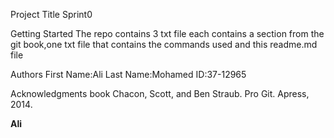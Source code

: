 Project Title
Sprint0

Getting Started
The repo contains 3 txt file each contains a section from the git book,one txt file that contains the commands used and this readme.md file

Authors
First Name:Ali Last Name:Mohamed ID:37-12965


Acknowledgments
book Chacon, Scott, and Ben Straub. Pro Git. Apress,
2014.

**Ali**
